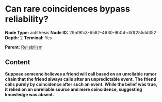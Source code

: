 # Can rare coincidences bypass reliability?

**Node Type:** antithesis
**Node ID:** 29af9fc3-6582-4930-9b04-d51f255dd352
**Depth:** 2
**Terminal:** Yes

**Parent:** [Reliabilism](reliabilism.md)

## Content

**Suppose someone believes a friend will call based on an unreliable rumor chain that the friend always calls after an unpredictable event. The friend calls purely by coincidence after such an event. While the belief was true, it relied on an unreliable source and mere coincidence, suggesting knowledge was absent.**
